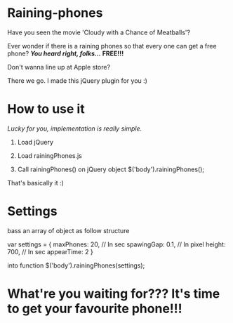 Raining-phones
==============
Have you seen the movie 'Cloudy with a Chance of Meatballs'?

Ever wonder if there is a raining phones so that every one can get a free phone? ***You heard right, folks...* FREE!!!** 

Don't wanna line up at Apple store?

There we go. I made this jQuery plugin for you :)

How to use it
==============
*Lucky for you, implementation is really simple.*
1. Load jQuery

<script src="http://ajax.googleapis.com/ajax/libs/jquery/1.11.0/jquery.min.js"></script>

2. Load rainingPhones.js
<script src="scripts/rainingPhones.js"></script>

3. Call rainingPhones() on jQuery object
$('body').rainingPhones();

That's basically it :)

Settings
==============
bass an array of object as follow structure

var settings = {
  maxPhones: 20,
  // In sec
  spawingGap: 0.1,
  // In pixel
  height: 700,
  // In sec
  appearTime: 2
}

into function
$('body').rainingPhones(settings);

# What're you waiting for??? It's time to get your favourite phone!!!

